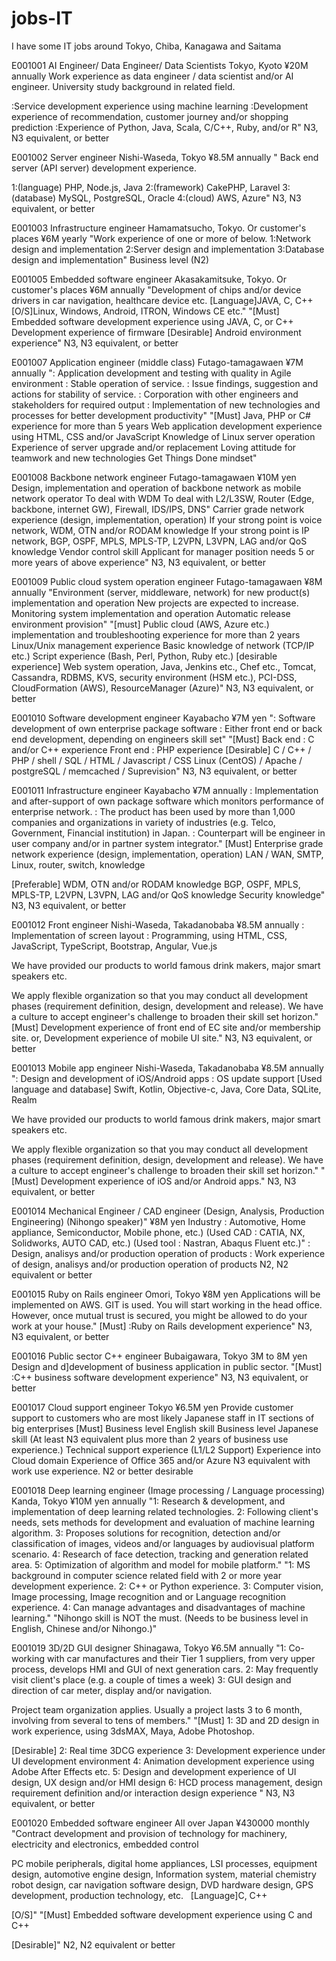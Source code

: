 # jobs-IT
I have some IT jobs around Tokyo, Chiba, Kanagawa and Saitama


E001001
AI Engineer/ Data Engineer/ Data Scientists
Tokyo, Kyoto
¥20M annually
<Must>
Work experience as data engineer / data scientist and/or AI engineer.
University study background in related field.

<Desirable>
:Service development experience using machine learning
:Development experience of recommendation, customer journey and/or shopping prediction
:Experience of Python, Java,  Scala, C/C++, Ruby, and/or R"
N3, N3 equivalent, or better
  
 
  
E001002
Server engineer
Nishi-Waseda, Tokyo
¥8.5M annually
"<Must>
Back end server (API server) development experience.

<Desirable experiences>
 1:(language) PHP, Node.js, Java
 2:(framework) CakePHP, Laravel
 3:(database) MySQL, PostgreSQL, Oracle
 4:(cloud) AWS, Azure"
N3, N3 equivalent, or better
  
    
  E001003
Infrastructure engineer
Hamamatsucho, Tokyo. Or customer's places
¥6M yearly
"Work experience of one or more of below.
 1:Network design and implementation
 2:Server design and implementation
 3:Database design and implementation"
Business level (N2)


E001005
Embedded software engineer
Akasakamitsuke, Tokyo. Or customer's places
¥6M annually
"Development of chips and/or device drivers in car navigation, healthcare device etc. 
 [Language]JAVA, C, C++ 
 [O/S]Linux, Windows, Android, ITRON, Windows CE etc."
"[Must]
 Embedded software development experience using JAVA, C, or C++
 Development experience of firmware
 [Desirable]
 Android environment experience"
N3, N3 equivalent, or better


E001007
Application engineer (middle class)
Futago-tamagawaen
¥7M annually
": Application development and testing with quality in Agile environment
 : Stable operation of service.
 : Issue findings, suggestion and actions for stability of service.
 : Corporation with other engineers and stakeholders for required output
 : Implementation of new technologies and processes for better development productivity"
"[Must]
 Java, PHP or C# experience for more than 5 years
 Web application development experience using HTML, CSS and/or JavaScript
 Knowledge of Linux server operation
 Experience of server upgrade and/or replacement
 Loving attitude for teamwork and new technologies
 Get Things Done mindset"
 
 
  E001008
Backbone network engineer
Futago-tamagawaen
¥10M yen
Design, implementation and operation of backbone network as mobile network operator
To deal with WDM
To deal with L2/L3SW, Router (Edge, backbone, internet GW), Firewall, IDS/IPS, DNS"
Carrier grade network experience (design, implementation, operation)
If your strong point is voice network, WDM, OTN and/or RODAM knowledge
If your strong point is IP network, BGP, OSPF, MPLS, MPLS-TP, L2VPN, L3VPN, LAG and/or QoS knowledge
Vendor control skill
Applicant for manager position needs 5 or more years of above experience"
N3, N3 equivalent, or better


 E001009
Public cloud system operation engineer
Futago-tamagawaen
¥8M annually
"Environment (server, middleware, network) for new product(s) implementation and operation
 New projects are expected to increase.
 Monitoring system implementation and operation
 Automatic release environment provision"
"[must]
 Public cloud (AWS, Azure etc.) implementation and troubleshooting experience for more than 2 years
 Linux/Unix management experience
 Basic knowledge of network (TCP/IP etc.)
 Script experience (Bash, Perl, Python, Ruby etc.)
 [desirable experience]
 Web system operation, Java, Jenkins etc., Chef etc., Tomcat, Cassandra, RDBMS, KVS, security environment (HSM etc.), PCI-DSS, CloudFormation (AWS), ResourceManager (Azure)"
N3, N3 equivalent, or better


E001010
Software development engineer
Kayabacho
¥7M yen
": Software development of own enterprise package software
 : Either front end or back end development, depending on engineers skill set"
"[Must]
 Back end : C and/or C++ experience
 Front end : PHP experience 
 [Desirable]
 C / C++ / PHP / shell / SQL / HTML / Javascript / CSS
 Linux (CentOS) / Apache / postgreSQL / memcached / Suprevision"
N3, N3 equivalent, or better


E001011
Infrastructure engineer
Kayabacho
¥7M annually
: Implementation and after-support of own package software which monitors performance of enterprise network.
: The product has been used by more than 1,000 companies and organizations in variety of industries (e.g. Telco, Government, Financial institution) in Japan. 
 : Counterpart will be engineer in user company and/or in partner system integrator."
[Must]
 Enterprise grade network experience (design, implementation, operation)
 LAN / WAN, SMTP, Linux, router, switch, knowledge
 
 [Preferable]
 WDM, OTN and/or RODAM knowledge
 BGP, OSPF, MPLS, MPLS-TP, L2VPN, L3VPN, LAG and/or QoS knowledge
 Security knowledge"
N3, N3 equivalent, or better


E001012
Front engineer
Nishi-Waseda, Takadanobaba
¥8.5M annually
: Implementation of screen layout
: Programming, using HTML, CSS, JavaScript, TypeScript, Bootstrap, Angular, Vue.js
 
We have provided our products to world famous drink makers, major smart speakers etc.
 
We apply flexible organization so that you may conduct all development phases (requirement definition, design, development and release). We have a culture to accept engineer's challenge to broaden their skill set horizon."
[Must]
Development experience of front end of EC site and/or membership site.
or,
Development experience of mobile UI site."
N3, N3 equivalent, or better


E001013
Mobile app engineer
Nishi-Waseda, Takadanobaba
¥8.5M annually 
": Design and development of iOS/Android apps
 : OS update support
 [Used language and database] Swift, Kotlin, Objective-c, Java, Core Data, SQLite, Realm
 
 We have provided our products to world famous drink makers, major smart speakers etc.
 
 We apply flexible organization so that you may conduct all development phases (requirement definition, design, development and release). We have a culture to accept engineer's challenge to broaden their skill set horizon."
"[Must]
 Development experience of iOS and/or Android apps."
N3, N3 equivalent, or better


E001014
Mechanical Engineer / CAD engineer
(Design, Analysis, Production Engineering)
(Nihongo speaker)"
¥8M yen
Industry : Automotive, Home appliance, Semiconductor, Mobile phone, etc.) (Used CAD : CATIA, NX, Solidworks, AUTO CAD, etc.) (Used tool : Nastran, Abaqus Fluent etc.)" : Design, analisys and/or production operation of products
: Work experience of design, analisys and/or production operation of products
N2, N2 equivalent or better


E001015
Ruby on Rails engineer
Omori, Tokyo
¥8M yen
Applications will be implemented on AWS. 
 GIT is used.
 You will start working in the head office. However, once mutual trust is secured, you might be allowed to do your work at your house."
[Must]
 :Ruby on Rails development experience"
N3, N3 equivalent, or better


E001016
Public sector C++ engineer
Bubaigawara, Tokyo
3M to 8M yen
Design and d]development of business application in public sector.
"[Must]
 :C++ business software development experience"
N3, N3 equivalent, or better


E001017
Cloud support engineer
Tokyo
¥6.5M yen
Provide customer support to customers who are most likely Japanese staff in IT sections of big enterprises
[Must]
Business level English skill
Business level Japanese skill (At least N3 equivalent plus more than 2 years of business use experience.)
Technical support experience (L1/L2 Support)
Experience into Cloud domain
Experience of Office 365 and/or Azure
N3 equivalent with work use experience. N2 or better desirable


E001018
Deep learning engineer (Image processing / Language processing)
Kanda, Tokyo
¥10M yen annually
"1: Research & development, and implementation of deep learning related technologies.
2: Following client's needs, sets methods for development and evaluation of machine learning algorithm.
3: Proposes solutions for recognition, detection and/or classification of images, videos and/or languages by audiovisual platform scenario.
4: Research of face detection, tracking and generation related area.
5: Optimization of algorithm and model for mobile platform."
"1: MS background in computer science related field with 2 or more year development experience. 
2: C++ or Python experience.
3: Computer vision, Image processing, Image recognition and or Language recognition experience.
4: Can manage advantages and disadvantages of machine learning."
"Nihongo skill is NOT the must.
(Needs to be business level in English, Chinese and/or Nihongo.)"


E001019
3D/2D GUI designer
Shinagawa, Tokyo
¥6.5M annually
"1: Co-working with car manufactures and their Tier 1 suppliers, from very upper process, develops HMI and GUI of next generation cars.
2: May frequently visit client's place (e.g. a couple of times a week)
3: GUI design and direction of car meter, display and/or navigation.

Project team organization applies. Usually a project lasts 3 to 6 month, involving from several to tens of members."
"[Must]
1: 3D and 2D design in work experience, using 3dsMAX, Maya, Adobe Photoshop.

[Desirable]
2: Real time 3DCG experience
3: Development experience under UI development environment
4: Animation development experience using Adobe After Effects etc.
5: Design and development experience of UI design, UX design and/or HMI design
6: HCD process management, design requirement definition and/or interaction design experience "
N3, N3 equivalent, or better


E001020
Embedded software engineer
All over Japan
¥430000 monthly
"Contract development and provision of technology for machinery, electricity and electronics, embedded control

PC mobile peripherals, digital home appliances, LSI processes, equipment design, automotive engine design,
Information system, material chemistry robot design, car navigation software design, DVD hardware design, GPS development, production technology, etc.
 
 [Language]C, C++

 [O/S]"
"[Must]
Embedded software development experience using C and C++

[Desirable]"
N2, N2 equivalent or better
